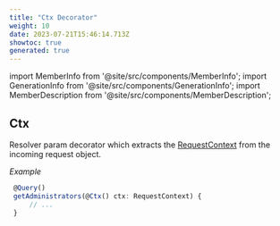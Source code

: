 ```yaml
---
title: "Ctx Decorator"
weight: 10
date: 2023-07-21T15:46:14.713Z
showtoc: true
generated: true
---
```

<!-- This file was generated from the Vendure source. Do not modify. Instead, re-run the "docs:build" script -->
import MemberInfo from '@site/src/components/MemberInfo';
import GenerationInfo from '@site/src/components/GenerationInfo';
import MemberDescription from '@site/src/components/MemberDescription';


## Ctx

<GenerationInfo sourceFile="packages/core/src/api/decorators/request-context.decorator.ts" sourceLine="21" packageName="@vendure/core" />

Resolver param decorator which extracts the <a href='/reference/typescript-api/request/request-context#requestcontext'>RequestContext</a> from the incoming
request object.

*Example*

```ts
 @Query()
 getAdministrators(@Ctx() ctx: RequestContext) {
     // ...
 }
```

